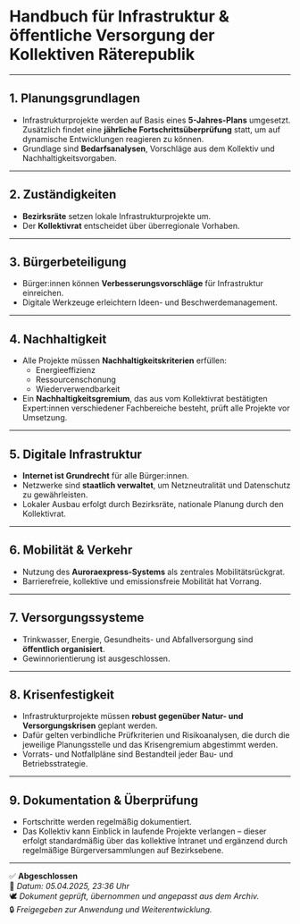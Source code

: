<!--
Autor: Fabio Weidner
Version: 1.0
Sektion: Infrastruktur
Veröffentlichung: April 2025
-->

# Handbuch für Infrastruktur & öffentliche Versorgung der Kollektiven Räterepublik

---

## 1. Planungsgrundlagen
- Infrastrukturprojekte werden auf Basis eines **5-Jahres-Plans** umgesetzt. Zusätzlich findet eine **jährliche Fortschrittsüberprüfung** statt, um auf dynamische Entwicklungen reagieren zu können.
- Grundlage sind **Bedarfsanalysen**, Vorschläge aus dem Kollektiv und Nachhaltigkeitsvorgaben.

---

## 2. Zuständigkeiten
- **Bezirksräte** setzen lokale Infrastrukturprojekte um.
- Der **Kollektivrat** entscheidet über überregionale Vorhaben.

---

## 3. Bürgerbeteiligung
- Bürger:innen können **Verbesserungsvorschläge** für Infrastruktur einreichen.
- Digitale Werkzeuge erleichtern Ideen- und Beschwerdemanagement.

---

## 4. Nachhaltigkeit
- Alle Projekte müssen **Nachhaltigkeitskriterien** erfüllen:
  - Energieeffizienz
  - Ressourcenschonung
  - Wiederverwendbarkeit
- Ein **Nachhaltigkeitsgremium**, das aus vom Kollektivrat bestätigten Expert:innen verschiedener Fachbereiche besteht, prüft alle Projekte vor Umsetzung.

---

## 5. Digitale Infrastruktur
- **Internet ist Grundrecht** für alle Bürger:innen.
- Netzwerke sind **staatlich verwaltet**, um Netzneutralität und Datenschutz zu gewährleisten.
- Lokaler Ausbau erfolgt durch Bezirksräte, nationale Planung durch den Kollektivrat.

---

## 6. Mobilität & Verkehr
- Nutzung des **Auroraexpress-Systems** als zentrales Mobilitätsrückgrat.
- Barrierefreie, kollektive und emissionsfreie Mobilität hat Vorrang.

---

## 7. Versorgungssysteme
- Trinkwasser, Energie, Gesundheits- und Abfallversorgung sind **öffentlich organisiert**.
- Gewinnorientierung ist ausgeschlossen.

---

## 8. Krisenfestigkeit
- Infrastrukturprojekte müssen **robust gegenüber Natur- und Versorgungskrisen** geplant werden.
- Dafür gelten verbindliche Prüfkriterien und Risikoanalysen, die durch die jeweilige Planungsstelle und das Krisengremium abgestimmt werden.
- Vorrats- und Notfallpläne sind Bestandteil jeder Bau- und Betriebsstrategie.

---

## 9. Dokumentation & Überprüfung
- Fortschritte werden regelmäßig dokumentiert.
- Das Kollektiv kann Einblick in laufende Projekte verlangen – dieser erfolgt standardmäßig über das kollektive Intranet und ergänzend durch regelmäßige Bürgerversammlungen auf Bezirksebene.

---

✅ **Abgeschlossen**  
📅 *Datum: 05.04.2025, 23:36 Uhr*  
🕊️ *Dokument geprüft, übernommen und angepasst aus dem Archiv.*  
🔒 *Freigegeben zur Anwendung und Weiterentwicklung.*

